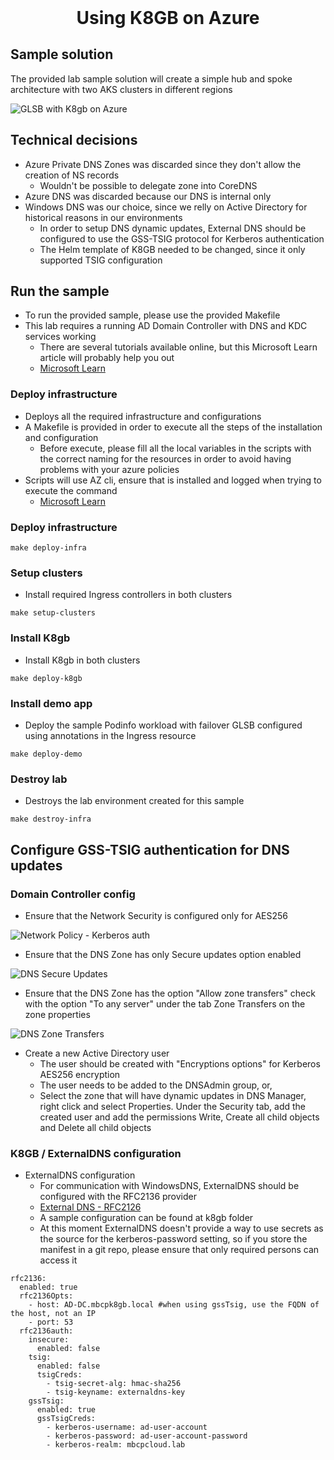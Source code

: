 <h1 align="center" style="margin-top: 0;">Using K8GB on Azure</h1>

## Sample solution

The provided lab sample solution will create a simple hub and spoke architecture with two AKS clusters in different regions

![GLSB with K8gb on Azure](/docs/examples/azure/images/k8gb_solution.png?raw=true "GLSB with K8gb on Azure")

## Technical decisions

* Azure Private DNS Zones was discarded since they don't allow the creation of NS records
    * Wouldn't be possible to delegate zone into CoreDNS
* Azure DNS was discarded because our DNS is internal only
* Windows DNS was our choice, since we relly on Active Directory for historical reasons in our environments
    * In order to setup DNS dynamic updates, External DNS should be configured to use the GSS-TSIG protocol for Kerberos authentication
    * The Helm template of K8GB needed to be changed, since it only supported TSIG configuration

## Run the sample

* To run the provided sample, please use the provided Makefile
* This lab requires a running AD Domain Controller with DNS and KDC services working
    * There are several tutorials available online, but this Microsoft Learn article will probably help you out 
    * [Microsoft Learn](https://learn.microsoft.com/en-us/windows-server/identity/ad-ds/deploy/install-active-directory-domain-services--level-100- "Install Active Directory")

### Deploy infrastructure
* Deploys all the required infrastructure and configurations
* A Makefile is provided in order to execute all the steps of the installation and configuration
    * Before execute, please fill all the local variables in the scripts with the correct naming for the resources in order to avoid having problems with your azure policies
* Scripts will use AZ cli, ensure that is installed and logged when trying to execute the command
    * [Microsoft Learn](https://learn.microsoft.com/en-us/cli/azure/install-azure-cli "Install AZ Cli")

### Deploy infrastructure 
```
make deploy-infra
```

### Setup clusters
* Install required Ingress controllers in both clusters
```
make setup-clusters
```

### Install K8gb
* Install K8gb in both clusters
```
make deploy-k8gb
```

### Install demo app
* Deploy the sample Podinfo workload with failover GLSB configured using annotations in the Ingress resource
```
make deploy-demo
```

### Destroy lab
* Destroys the lab environment created for this sample
```
make destroy-infra
```

## Configure GSS-TSIG authentication for DNS updates

### Domain Controller config

* Ensure that the Network Security is configured only for AES256

![Network Policy - Kerberos auth](/docs/examples/azure/images/LocalSecuryPolicyNetworkKerberos.png?raw=true "Network Policy - Kerberos auth")
* Ensure that the DNS Zone has only Secure updates option enabled

![DNS Secure Updates](/docs/examples/azure/images/DNSSecureUpdates.png "DNS Secure Updates")
* Ensure that the DNS Zone has the option "Allow zone transfers" check with the option "To any server" under the tab Zone Transfers on the zone properties

![DNS Zone Transfers](/docs/examples/azure/images/DNSZoneTransfers.png "DNS Zone Transfers")

* Create a new Active Directory user
    * The user should be created with "Encryptions options" for Kerberos AES256 encryption
    * The user needs to be added to the DNSAdmin group, or,
    * Select the zone that will have dynamic updates in DNS Manager, right click and select Properties. Under the Security tab, add the created user and add the permissions Write, Create all child objects and Delete all child objects

### K8GB / ExternalDNS configuration

* ExternalDNS configuration
    * For communication with WindowsDNS, ExternalDNS should be configured with the RFC2136 provider
    * [External DNS - RFC2126](https://github.com/kubernetes-sigs/external-dns/blob/master/docs/tutorials/rfc2136.md "RFC2136 documentation")
    * A sample configuration can be found at k8gb folder
    * At this moment ExternalDNS doesn't provide a way to use secrets as the source for the kerberos-password setting, so if you store the manifest in a git repo, please ensure that only required persons can access it
```
rfc2136:
  enabled: true
  rfc2136Opts:
    - host: AD-DC.mbcpk8gb.local #when using gssTsig, use the FQDN of the host, not an IP
    - port: 53
  rfc2136auth:
    insecure: 
      enabled: false
    tsig:
      enabled: false
      tsigCreds:
        - tsig-secret-alg: hmac-sha256
        - tsig-keyname: externaldns-key
    gssTsig:
      enabled: true
      gssTsigCreds:
        - kerberos-username: ad-user-account
        - kerberos-password: ad-user-account-password
        - kerberos-realm: mbcpcloud.lab
```
 